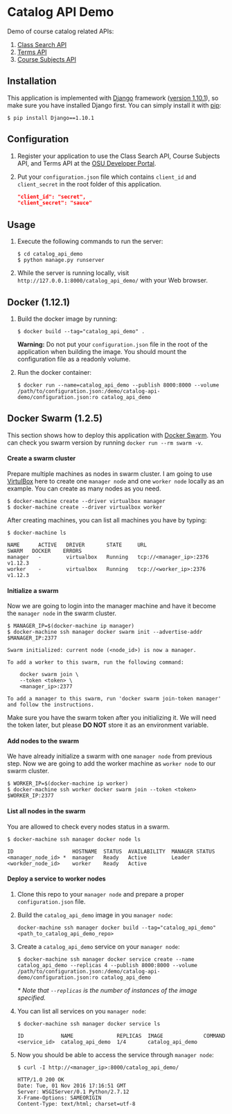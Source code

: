Catalog API Demo
================

Demo of course catalog related APIs:

1. [Class Search API](https://github.com/osu-mist/class-search-api)
2. [Terms API](https://github.com/osu-mist/terms-api)
3. [Course Subjects API](https://github.com/osu-mist/course-subjects-api)

Installation
------------

This application is implemented with [Django](https://www.djangoproject.com/) framework ([version 1.10.1](https://docs.djangoproject.com/en/1.10/releases/1.10.1/)), so make sure you have installed Django first. You can simply install it with [pip](https://pip.pypa.io/en/latest/):
	
```
$ pip install Django==1.10.1
```

Configuration
-------------

1. Register your application to use the Class Search API, Course Subjects API, and Terms API at the [OSU Developer Portal](https://developer.oregonstate.edu/).
2. Put your `configuration.json` file which contains `client_id` and `client_secret` in the root folder of this application.

	```json
	"client_id": "secret",
	"client_secret": "sauce"
	```

Usage
-----

1. Execute the following commands to run the server:

	```
	$ cd catalog_api_demo
	$ python manage.py runserver
	```

2. While the server is running locally, visit `http://127.0.0.1:8000/catalog_api_demo/` with your Web browser.

Docker (1.12.1)
---------------

1. Build the docker image by running:
	
	```
	$ docker build --tag="catalog_api_demo" .
	```
	
	**Warning:** Do not put your `configuration.json` file in the root of the application when building the image. You should mount the configuration file as a readonly volume.

2. Run the docker container:
	
	```
	$ docker run --name=catalog_api_demo --publish 8000:8000 --volume /path/to/configuration.json:/demo/catalog-api-demo/configuration.json:ro catalog_api_demo
	```

Docker Swarm (1.2.5)
------------

This section shows how to deploy this application with [Docker Swarm](https://docs.docker.com/swarm/).
You can check you swarm version by running `docker run --rm swarm -v`.

#### Create a swarm cluster

Prepare multiple machines as nodes in swarm cluster. I am going to use [VirtulBox](https://www.virtualbox.org/) here to create one `manager node` and one `worker node` locally as an example. You can create as many nodes as you need.

```
$ docker-machine create --driver virtualbox manager
$ docker-machine create --driver virtualbox worker
```

After creating machines, you can list all machines you have by typing:

```
$ docker-machine ls

NAME      ACTIVE   DRIVER       STATE     URL                         SWARM   DOCKER    ERRORS
manager   -        virtualbox   Running   tcp://<manager_ip>:2376             v1.12.3
worker    -        virtualbox   Running   tcp://<worker_ip>:2376              v1.12.3
```

#### Initialize a swarm

Now we are going to login into the manager machine and have it become the `manager node` in the swarm cluster.

```
$ MANAGER_IP=$(docker-machine ip manager)
$ docker-machine ssh manager docker swarm init --advertise-addr $MANAGER_IP:2377

Swarm initialized: current node (<node_id>) is now a manager.

To add a worker to this swarm, run the following command:

	docker swarm join \
	--token <token> \
	<manager_ip>:2377

To add a manager to this swarm, run 'docker swarm join-token manager' and follow the instructions.
```

Make sure you have the swarm token after you initializing it. We will need the token later, but please **DO NOT** store it as an environment variable. 

#### Add nodes to the swarm

We have already initialize a swarm with one `manager node` from previous step. Now we are going to add the worker machine as `worker node` to our swarm cluster.

```
$ WORKER_IP=$(docker-machine ip worker)
$ docker-machine ssh worker docker swarm join --token <token> $WORKER_IP:2377
```

#### List all nodes in the swarm

You are allowed to check every nodes status in a swarm.

```
$ docker-machine ssh manager docker node ls

ID                   HOSTNAME  STATUS  AVAILABILITY  MANAGER STATUS
<manager_node_id> *  manager   Ready   Active        Leader
<workder_node_id>    worker    Ready   Active
```

#### Deploy a service to worker nodes

1. Clone this repo to your `manager node` and prepare a proper `configuration.json` file.

2. Build the `catalog_api_demo` image in you `manager node`:

	```
	docker-machine ssh manager docker build --tag="catalog_api_demo" <path_to_catalog_api_demo_repo>
	```

2. Create a `catalog_api_demo` service on your `manager node`:

	```
	$ docker-machine ssh manager docker service create --name catalog_api_demo --replicas 4 --publish 8000:8000 --volume /path/to/configuration.json:/demo/catalog-api-demo/configuration.json:ro catalog_api_demo
	```

	_* Note that `--replicas` is the number of instances of the image specified._

3. You can list all services on you `manager node`:

	```
	$ docker-machine ssh manager docker service ls

	ID            NAME              REPLICAS  IMAGE             COMMAND
	<service_id>  catalog_api_demo  1/4       catalog_api_demo
	```

4. Now you should be able to access the service through `manager node`:

	```
	$ curl -I http://<manager_ip>:8000/catalog_api_demo/

	HTTP/1.0 200 OK
	Date: Tue, 01 Nov 2016 17:16:51 GMT
	Server: WSGIServer/0.1 Python/2.7.12
	X-Frame-Options: SAMEORIGIN
	Content-Type: text/html; charset=utf-8
	```